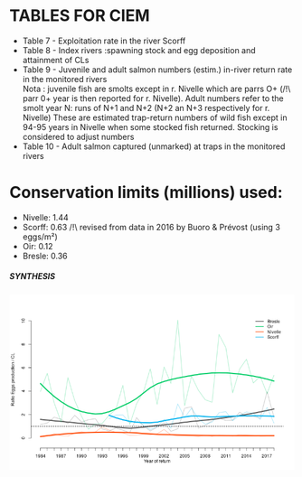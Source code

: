 
# TABLES FOR CIEM  

- Table 7 - Exploitation rate in the river Scorff
- Table 8 - Index rivers :spawning stock and egg deposition and attainment of CLs
- Table 9 - Juvenile and adult salmon  numbers (estim.) in-river return rate in the monitored rivers  
Nota : juvenile fish are smolts except in r. Nivelle which are parrs O+ (/!\ parr 0+ year is then reported for r. Nivelle). 
Adult numbers refer to the smolt year N: runs of N+1 and N+2 (N+2 an N+3 respectively for r. Nivelle)
These are estimated trap-return numbers of wild fish except in 94-95 years in Nivelle when some stocked fish returned. 
Stocking is considered to adjust numbers
- Table 10 -  Adult salmon captured (unmarked) at traps in the monitored rivers

# Conservation limits (millions) used: 

- Nivelle: 1.44 
- Scorff: 0.63 /!\ revised from data in 2016 by Buoro & Prévost (using 3 eggs/m²)
- Oir: 0.12
- Bresle: 0.36


##### SYNTHESIS #####

![Figure1](ratio_eggs_CL.png) 
